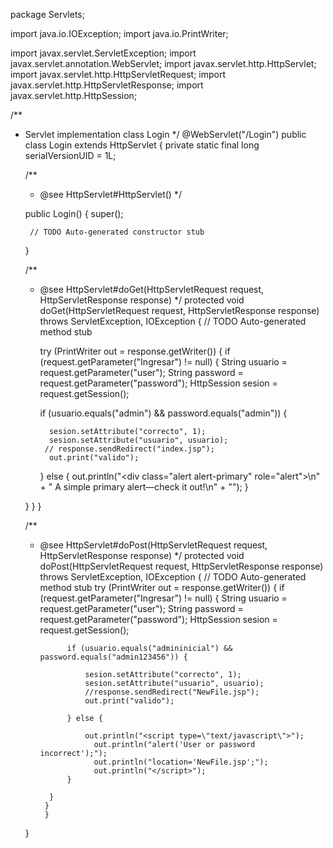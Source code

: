 
package Servlets;

import java.io.IOException;
import java.io.PrintWriter;

import javax.servlet.ServletException;
import javax.servlet.annotation.WebServlet;
import javax.servlet.http.HttpServlet;
import javax.servlet.http.HttpServletRequest;
import javax.servlet.http.HttpServletResponse;
import javax.servlet.http.HttpSession;

/**
 * Servlet implementation class Login
 */
@WebServlet("/Login")
public class Login extends HttpServlet {
	private static final long serialVersionUID = 1L;
       
    /**
     * @see HttpServlet#HttpServlet()
     */
	

	
    public Login() {
        super();
        
        // TODO Auto-generated constructor stub
    }
    
	/**
	 * @see HttpServlet#doGet(HttpServletRequest request, HttpServletResponse response)
	 */
	protected void doGet(HttpServletRequest request, HttpServletResponse response) throws ServletException, IOException {
		// TODO Auto-generated method stub
		
		 try (PrintWriter out = response.getWriter()) {
		if (request.getParameter("Ingresar") != null) {
		 String usuario = request.getParameter("user");
         String password = request.getParameter("password");
         HttpSession sesion = request.getSession();

         if (usuario.equals("admin") && password.equals("admin")) {

             sesion.setAttribute("correcto", 1);
             sesion.setAttribute("usuario", usuario);
            // response.sendRedirect("index.jsp");
             out.print("valido");

         } else {
            out.println("<div class=\"alert alert-primary\" role=\"alert\">\n"
            		+ "  A simple primary alert—check it out!\n"
            		+ "</div>");
         }

     }
	}
	}

	/**
	 * @see HttpServlet#doPost(HttpServletRequest request, HttpServletResponse response)
	 */
	protected void doPost(HttpServletRequest request, HttpServletResponse response) throws ServletException, IOException {
		// TODO Auto-generated method stub
		 try (PrintWriter out = response.getWriter()) {
				if (request.getParameter("Ingresar") != null) {
				 String usuario = request.getParameter("user");
		         String password = request.getParameter("password");
		         HttpSession sesion = request.getSession();

		         if (usuario.equals("admininicial") && password.equals("admin123456")) {

		             sesion.setAttribute("correcto", 1);
		             sesion.setAttribute("usuario", usuario);
		             //response.sendRedirect("NewFile.jsp");
		             out.print("valido");

		         } else {
		        	
		        	 out.println("<script type=\"text/javascript\">");
		        	   out.println("alert('User or password incorrect');");
		        	   out.println("location='NewFile.jsp';");
		        	   out.println("</script>");
		         }

		     }
			}
			}
	}


